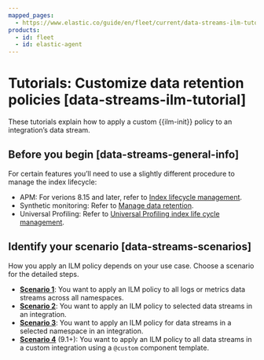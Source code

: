 ```yaml
---
mapped_pages:
  - https://www.elastic.co/guide/en/fleet/current/data-streams-ilm-tutorial.html
products:
  - id: fleet
  - id: elastic-agent
---
```


# Tutorials: Customize data retention policies [data-streams-ilm-tutorial]

These tutorials explain how to apply a custom {{ilm-init}} policy to an integration’s data stream.


## Before you begin [data-streams-general-info]

For certain features you’ll need to use a slightly different procedure to manage the index lifecycle:

* APM: For verions 8.15 and later, refer to [Index lifecycle management](/solutions/observability/apm/index-lifecycle-management.md).
* Synthetic monitoring: Refer to [Manage data retention](/solutions/observability/synthetics/manage-data-retention.md).
* Universal Profiling: Refer to [Universal Profiling index life cycle management](/solutions/observability/infra-and-hosts/universal-profiling-index-life-cycle-management.md).


## Identify your scenario [data-streams-scenarios]

How you apply an ILM policy depends on your use case. Choose a scenario for the detailed steps.

* **[Scenario 1](/reference/fleet/data-streams-scenario1.md)**: You want to apply an ILM policy to all logs or metrics data streams across all namespaces.
* **[Scenario 2](/reference/fleet/data-streams-scenario2.md)**: You want to apply an ILM policy to selected data streams in an integration.
* **[Scenario 3](/reference/fleet/data-streams-scenario3.md)**: You want to apply an ILM policy for data streams in a selected namespace in an integration.
* **[Scenario 4](/reference/fleet/data-streams-scenario4.md)** (9.1+): You want to apply an ILM policy to all data streams in a custom integration using a `@custom` component template.